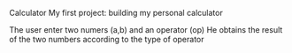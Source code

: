 Calculator
My first project: building my personal calculator

The user enter two numers (a,b) and an operator (op)
He obtains the result of the two numbers according to the type of operator
